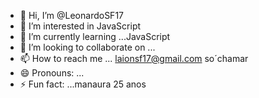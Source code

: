 - 👋 Hi, I’m @LeonardoSF17
- 👀 I’m interested in JavaScript
- 🌱 I’m currently learning ...JavaScript
- 💞️ I’m looking to collaborate on ...
- 📫 How to reach me ... laionsf17@gmail.com so´chamar
- 😄 Pronouns: ...
- ⚡ Fun fact: ...manaura 25 anos 

<!---
LeonardoSF17/LeonardoSF17 is a ✨ special ✨ repository because its `README.md` (this file) appears on your GitHub profile.
You can click the Preview link to take a look at your changes.
--->

